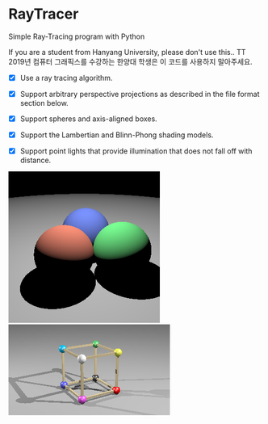 # RayTracer
Simple Ray-Tracing program with Python

If you are a student from Hanyang University, please don't use this.. TT
2019년 컴퓨터 그래픽스를 수강하는 한양대 학생은 이 코드를 사용하지 말아주세요.

- [x] Use a ray tracing algorithm.
- [x] Support arbitrary perspective projections as described in the file format section below.
- [x] Support spheres and axis-aligned boxes.
- [x] Support the Lambertian and Blinn-Phong shading models.
- [x] Support point lights that provide illumination that does not fall off with distance.


<img src="https://github.com/SuperWonjune/RayTracer/blob/master/scenes/four-spheres.xml.png?raw=true">

<img src="https://github.com/SuperWonjune/RayTracer/blob/master/scenes/wire-box-per.xml.png?raw=true">
